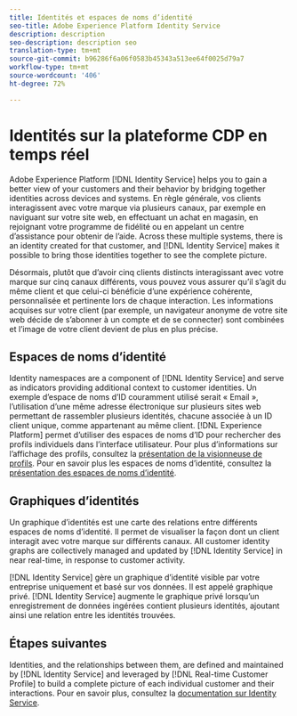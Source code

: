 ```yaml
---
title: Identités et espaces de noms d’identité
seo-title: Adobe Experience Platform Identity Service
description: description
seo-description: description seo
translation-type: tm+mt
source-git-commit: b96286f6a06f0583b45343a513ee64f0025d79a7
workflow-type: tm+mt
source-wordcount: '406'
ht-degree: 72%

---
```



# Identités sur la plateforme CDP en temps réel

Adobe Experience Platform [!DNL Identity Service] helps you to gain a better view of your customers and their behavior by bridging together identities across devices and systems. En règle générale, vos clients interagissent avec votre marque via plusieurs canaux, par exemple en naviguant sur votre site web, en effectuant un achat en magasin, en rejoignant votre programme de fidélité ou en appelant un centre d’assistance pour obtenir de l’aide. Across these multiple systems, there is an identity created for that customer, and [!DNL Identity Service] makes it possible to bring those identities together to see the complete picture.

Désormais, plutôt que d’avoir cinq clients distincts interagissant avec votre marque sur cinq canaux différents, vous pouvez vous assurer qu’il s’agit du même client et que celui-ci bénéficie d’une expérience cohérente, personnalisée et pertinente lors de chaque interaction. Les informations acquises sur votre client (par exemple, un navigateur anonyme de votre site web décide de s’abonner à un compte et de se connecter) sont combinées et l’image de votre client devient de plus en plus précise.

## Espaces de noms d’identité

Identity namespaces are a component of [!DNL Identity Service] and serve as indicators providing additional context to customer identities. Un exemple d’espace de noms d’ID couramment utilisé serait « Email », l’utilisation d’une même adresse électronique sur plusieurs sites web permettant de rassembler plusieurs identités, chacune associée à un ID client unique, comme appartenant au même client. [!DNL Experience Platform] permet d’utiliser des espaces de noms d’ID pour rechercher des profils individuels dans l’interface utilisateur. Pour plus d’informations sur l’affichage des profils, consultez la [présentation de la visionneuse de profils](/help/rtcdp/profile/profile-viewer.md). Pour en savoir plus les espaces de noms d’identité, consultez la [présentation des espaces de noms d’identité](../../identity-service/namespaces.md).

## Graphiques d’identités

Un graphique d’identités est une carte des relations entre différents espaces de noms d’identité. Il permet de visualiser la façon dont un client interagit avec votre marque sur différents canaux. All customer identity graphs are collectively managed and updated by [!DNL Identity Service] in near real-time, in response to customer activity.

[!DNL Identity Service] gère un graphique d’identité visible par votre entreprise uniquement et basé sur vos données. Il est appelé graphique privé. [!DNL Identity Service] augmente le graphique privé lorsqu’un enregistrement de données ingérées contient plusieurs identités, ajoutant ainsi une relation entre les identités trouvées.

## Étapes suivantes

Identities, and the relationships between them, are defined and maintained by [!DNL Identity Service] and leveraged by [!DNL Real-time Customer Profile] to build a complete picture of each individual customer and their interactions. Pour en savoir plus, consultez la [documentation sur Identity Service](../../identity-service/home.md).